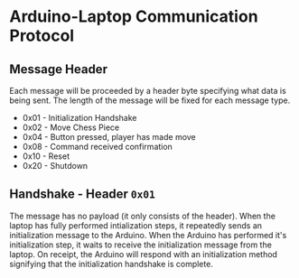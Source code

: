 # Arduino-Laptop Communication Protocol

## Message Header

Each message will be proceeded by a header byte specifying what data is being sent. The length of the message will be fixed for each message type.

* 0x01 - Initialization Handshake
* 0x02 - Move Chess Piece
* 0x04 - Button pressed, player has made move
* 0x08 - Command received confirmation
* 0x10 - Reset
* 0x20 - Shutdown


## **Handshake** - Header `0x01`
 The message has no payload (it only consists of the header). When the laptop has fully performed intialization steps, it repeatedly sends an initialization message to the Arduino. When the Arduino has performed it's initialization step, it waits to receive the initialization message from the laptop. On receipt, the Arduino will respond with an initialization method signifying that the initialization handshake is complete.